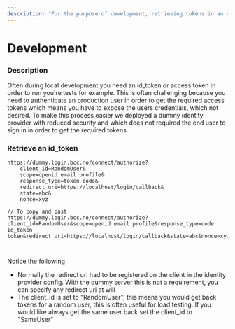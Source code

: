 ```yaml
---
description: 'For the purpose of development, retrieving tokens in an easy way'
---
```


# Development

### Description

Often during local development you need an id\_token or access token in order to run you're tests for example. This is often challenging because you need to authenticate an production user in order to get the required access tokens which means you have to expose the users credentials, which not desired. To make this process easier we deployed a dummy identity provider with reduced security and which does not required the end user to sign in in order to get the required tokens.

### Retrieve an id\_token

```text
https://dummy.login.bcc.no/connect/authorize?
    client_id=RandomUser&
    scope=openid email profile&
    response_type=token code&
    redirect_uri=https://localhost/login/callback&
    state=abc&
    nonce=xyz
 
// To copy and past  
https://dummy.login.bcc.no/connect/authorize?client_id=RandomUser&scope=openid email profile&response_type=code id_token token&redirect_uri=https://localhost/login/callback&state=abc&nonce=xyz



```

Notice the following

* Normally the redirect uri had to be registered on the client in the identity provider config. With the dummy server this is not a requirement, you can specify any redirect uri at will
* The client\_id is set to "RandomUser", this means you would get back tokens for a random user, this is often useful for load testing. If you would like always get the same user back set the client\_id to "SameUser"



